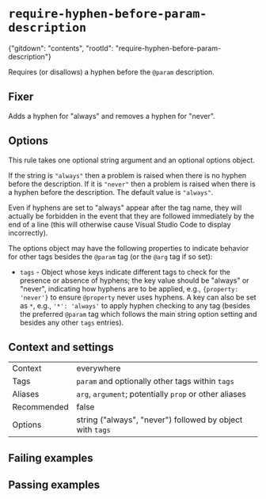 # `require-hyphen-before-param-description`

{"gitdown": "contents", "rootId": "require-hyphen-before-param-description"}

Requires (or disallows) a hyphen before the `@param` description.

## Fixer

Adds a hyphen for "always" and removes a hyphen for "never".

## Options

This rule takes one optional string argument and an optional options object.

If the string is `"always"` then a problem is raised when there is no hyphen
before the description. If it is `"never"` then a problem is raised when there
is a hyphen before the description. The default value is `"always"`.

Even if hyphens are set to "always" appear after the tag name, they will
actually be forbidden in the event that they are followed immediately by
the end of a line (this will otherwise cause Visual Studio Code to display
incorrectly).

The options object may have the following properties to indicate behavior for
other tags besides the `@param` tag (or the `@arg` tag if so set):

- `tags` - Object whose keys indicate different tags to check for the
  presence or absence of hyphens; the key value should be "always" or "never",
  indicating how hyphens are to be applied, e.g., `{property: 'never'}`
  to ensure `@property` never uses hyphens. A key can also be set as `*`, e.g.,
  `'*': 'always'` to apply hyphen checking to any tag (besides the preferred
  `@param` tag which follows the main string option setting and besides any
  other `tags` entries).

## Context and settings

|||
|---|---|
|Context|everywhere|
|Tags|`param` and optionally other tags within `tags`|
|Aliases|`arg`, `argument`; potentially `prop` or other aliases|
|Recommended|false|
|Options|string ("always", "never") followed by object with `tags`|

## Failing examples

<!-- assertions-failing requireHyphenBeforeParamDescription -->

## Passing examples

<!-- assertions-passing requireHyphenBeforeParamDescription -->
